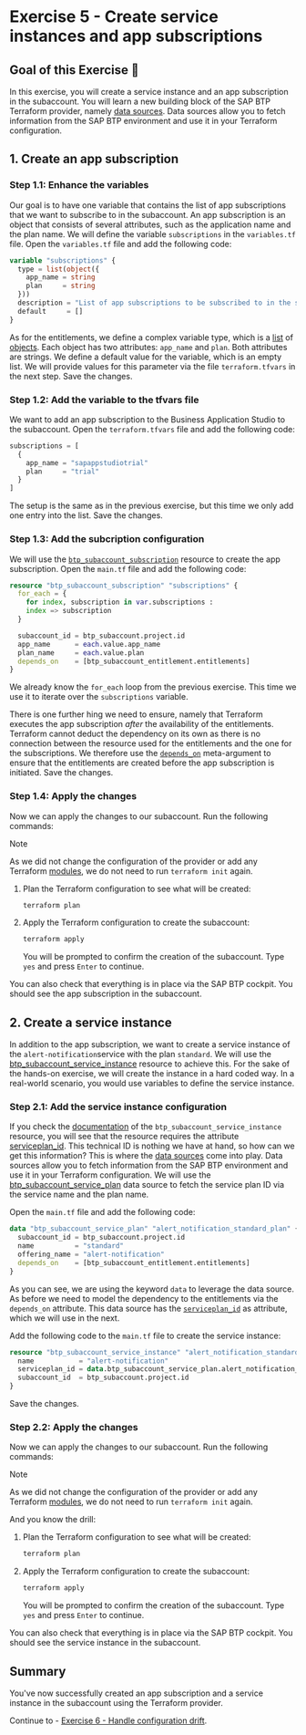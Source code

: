 # Exercise 5 - Create service instances and app subscriptions

## Goal of this Exercise 🎯

In this exercise, you will create a service instance and an app subscription in the subaccount. You will learn a new building block of the SAP BTP Terraform provider, namely [data sources](https://developer.hashicorp.com/terraform/language/data-sources). Data sources allow you to fetch information from the SAP BTP environment and use it in your Terraform configuration.

## 1. Create an app subscription

### Step 1.1: Enhance the variables

Our goal is to have one variable that contains the list of app subscriptions that we want to subscribe to in the subaccount. An app subscription is an object that consists of several attributes, such as the application name and the plan name. We will define the variable `subscriptions` in the `variables.tf` file. Open the `variables.tf` file and add the following code:

```terraform
variable "subscriptions" {
  type = list(object({
    app_name = string
    plan     = string
  }))
  description = "List of app subscriptions to be subscribed to in the subaccount."
  default     = []
}
```

As for the entitlements, we define a complex variable type, which is a [list](https://developer.hashicorp.com/terraform/language/expressions/types#lists-tuples) of [objects](https://developer.hashicorp.com/terraform/language/expressions/types#maps-objects). Each object has two attributes: `app_name` and `plan`. Both attributes are strings. We define a default value for the variable, which is an empty list. We will provide values for this parameter via the file `terraform.tfvars` in the next step. Save the changes.

### Step 1.2: Add the variable to the tfvars file

We want to add an app subscription to the Business Application Studio to the subaccount. Open the `terraform.tfvars` file and add the following code:

```terraform
subscriptions = [
  {
    app_name = "sapappstudiotrial"
    plan     = "trial"
  }
]
```

The setup is the same as in the previous exercise, but this time we only add one entry into the list. Save the changes.

### Step 1.3: Add the subcription configuration

We will use the [`btp_subaccount_subscription`](https://registry.terraform.io/providers/SAP/btp/latest/docs/resources/subaccount_subscription) resource to create the app subscription. Open the `main.tf` file and add the following code:

```terraform
resource "btp_subaccount_subscription" "subscriptions" {
  for_each = {
    for index, subscription in var.subscriptions :
    index => subscription
  }

  subaccount_id = btp_subaccount.project.id
  app_name      = each.value.app_name
  plan_name     = each.value.plan
  depends_on    = [btp_subaccount_entitlement.entitlements]
}
```

We already know the `for_each` loop from the previous exercise. This time we use it to iterate over the `subscriptions` variable.

There is one further hing we need to ensure, namely that Terraform executes the app subscription *after* the availability of the entitlements. Terraform cannot deduct the dependency on its own as there is no connection between the resource used for the entitlements and the one for the subscriptions. We therefore use the [`depends_on`](https://developer.hashicorp.com/terraform/language/meta-arguments/depends_on) meta-argument to ensure that the entitlements are created before the app subscription is initiated. Save the changes.

### Step 1.4: Apply the changes

Now we can apply the changes to our subaccount. Run the following commands:

> [!NOTE]
> As we did not change the configuration of the provider or add any Terraform [modules](https://developer.hashicorp.com/terraform/language/modules), we do not need to run `terraform init` again.

1. Plan the Terraform configuration to see what will be created:

    ```bash
    terraform plan
    ```

2. Apply the Terraform configuration to create the subaccount:

    ```bash
    terraform apply
    ```

    You will be prompted to confirm the creation of the subaccount. Type `yes` and press `Enter` to continue.

You can also check that everything is in place via the SAP BTP cockpit. You should see the app subscription in the subaccount.

## 2. Create a service instance

In addition to the app subscription, we want to create a service instance of the `alert-notification`service with the plan `standard`. We will use the [btp_subaccount_service_instance](https://registry.terraform.io/providers/SAP/btp/latest/docs/resources/subaccount_service_instance) resource to achieve this. For the sake of the hands-on exercise, we will create the instance in a hard coded way. In a real-world scenario, you would use variables to define the service instance.

### Step 2.1: Add the service instance configuration

If you check the [documentation](https://registry.terraform.io/providers/SAP/btp/latest/docs/resources/subaccount_service_instance) of the `btp_subaccount_service_instance` resource, you will see that the resource requires the attribute [serviceplan_id](https://registry.terraform.io/providers/SAP/btp/latest/docs/resources/subaccount_service_instance#serviceplan_id). This technical ID is nothing we have at hand, so how can we get this information? This is where the [data sources](https://developer.hashicorp.com/terraform/language/data-sources) come into play. Data sources allow you to fetch information from the SAP BTP environment and use it in your Terraform configuration. We will use the [btp_subaccount_service_plan](https://registry.terraform.io/providers/SAP/btp/latest/docs/data-sources/subaccount_service_plan) data source to fetch the service plan ID via the service name and the plan name.

Open the `main.tf` file and add the following code:

```terraform
data "btp_subaccount_service_plan" "alert_notification_standard_plan" {
  subaccount_id = btp_subaccount.project.id
  name          = "standard"
  offering_name = "alert-notification"
  depends_on    = [btp_subaccount_entitlement.entitlements]
}
```

As you can see, we are using the keyword `data` to leverage the data source. As before we need to model the dependency to the entitlements via the `depends_on` attribute. This data source has the [`serviceplan_id`](https://registry.terraform.io/providers/SAP/btp/latest/docs/data-sources/subaccount_service_plan#id) as attribute, which we will use in the next.

Add the following code to the `main.tf` file to create the service instance:

```terraform
resource "btp_subaccount_service_instance" "alert_notification_standard" {
  name           = "alert-notification"
  serviceplan_id = data.btp_subaccount_service_plan.alert_notification_standard_plan.id
  subaccount_id  = btp_subaccount.project.id
}
```

Save the changes.

### Step 2.2: Apply the changes

Now we can apply the changes to our subaccount. Run the following commands:

> [!NOTE]
> As we did not change the configuration of the provider or add any Terraform [modules](https://developer.hashicorp.com/terraform/language/modules), we do not need to run `terraform init` again.

And you know the drill:

1. Plan the Terraform configuration to see what will be created:

    ```bash
    terraform plan
    ```

2. Apply the Terraform configuration to create the subaccount:

    ```bash
    terraform apply
    ```

    You will be prompted to confirm the creation of the subaccount. Type `yes` and press `Enter` to continue.

You can also check that everything is in place via the SAP BTP cockpit. You should see the service instance in the subaccount.

## Summary

You've now successfully created an app subscription and a service instance in the subaccount using the Terraform provider.  

Continue to - [Exercise 6 - Handle configuration drift](../EXERCISE6/README.md).

